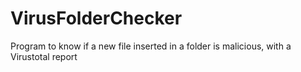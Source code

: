 # VirusFolderChecker
Program to know if a new file inserted in a folder is malicious, with a Virustotal report
